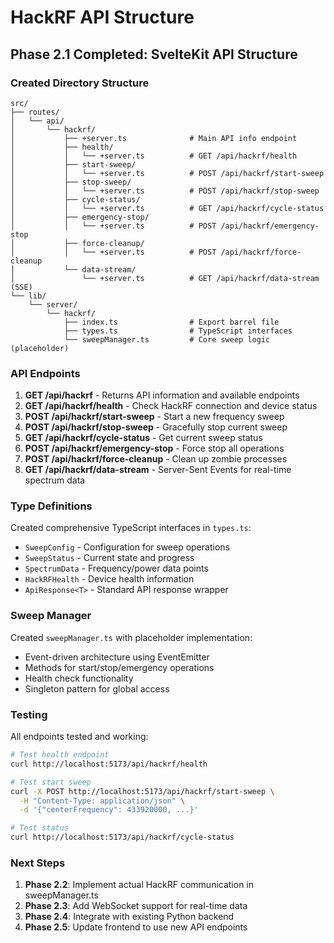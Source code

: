 # HackRF API Structure

## Phase 2.1 Completed: SvelteKit API Structure

### Created Directory Structure

```
src/
├── routes/
│   └── api/
│       └── hackrf/
│           ├── +server.ts              # Main API info endpoint
│           ├── health/
│           │   └── +server.ts          # GET /api/hackrf/health
│           ├── start-sweep/
│           │   └── +server.ts          # POST /api/hackrf/start-sweep
│           ├── stop-sweep/
│           │   └── +server.ts          # POST /api/hackrf/stop-sweep
│           ├── cycle-status/
│           │   └── +server.ts          # GET /api/hackrf/cycle-status
│           ├── emergency-stop/
│           │   └── +server.ts          # POST /api/hackrf/emergency-stop
│           ├── force-cleanup/
│           │   └── +server.ts          # POST /api/hackrf/force-cleanup
│           └── data-stream/
│               └── +server.ts          # GET /api/hackrf/data-stream (SSE)
└── lib/
    └── server/
        └── hackrf/
            ├── index.ts                # Export barrel file
            ├── types.ts                # TypeScript interfaces
            └── sweepManager.ts         # Core sweep logic (placeholder)
```

### API Endpoints

1. **GET /api/hackrf** - Returns API information and available endpoints
2. **GET /api/hackrf/health** - Check HackRF connection and device status
3. **POST /api/hackrf/start-sweep** - Start a new frequency sweep
4. **POST /api/hackrf/stop-sweep** - Gracefully stop current sweep
5. **GET /api/hackrf/cycle-status** - Get current sweep status
6. **POST /api/hackrf/emergency-stop** - Force stop all operations
7. **POST /api/hackrf/force-cleanup** - Clean up zombie processes
8. **GET /api/hackrf/data-stream** - Server-Sent Events for real-time spectrum data

### Type Definitions

Created comprehensive TypeScript interfaces in `types.ts`:

- `SweepConfig` - Configuration for sweep operations
- `SweepStatus` - Current state and progress
- `SpectrumData` - Frequency/power data points
- `HackRFHealth` - Device health information
- `ApiResponse<T>` - Standard API response wrapper

### Sweep Manager

Created `sweepManager.ts` with placeholder implementation:

- Event-driven architecture using EventEmitter
- Methods for start/stop/emergency operations
- Health check functionality
- Singleton pattern for global access

### Testing

All endpoints tested and working:

```bash
# Test health endpoint
curl http://localhost:5173/api/hackrf/health

# Test start sweep
curl -X POST http://localhost:5173/api/hackrf/start-sweep \
  -H "Content-Type: application/json" \
  -d '{"centerFrequency": 433920000, ...}'

# Test status
curl http://localhost:5173/api/hackrf/cycle-status
```

### Next Steps

1. **Phase 2.2**: Implement actual HackRF communication in sweepManager.ts
2. **Phase 2.3**: Add WebSocket support for real-time data
3. **Phase 2.4**: Integrate with existing Python backend
4. **Phase 2.5**: Update frontend to use new API endpoints
